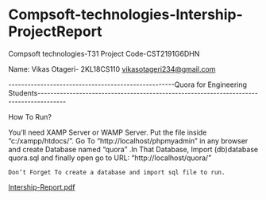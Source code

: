 # Compsoft-technologies-Intership-ProjectReport
Compsoft technologies-T31
Project Code-CST2191G6DHN 

Name: Vikas Otageri- 2KL18CS110
vikasotageri234@gmail.com

----------------------------------------------------Quora for Engineering Students---------------------------------------------------------------------------------------                                                                                           

How To Run?

You’ll need XAMP Server or WAMP Server. Put the file inside “c:/xampp/htdocs/”. Go To “http://localhost/phpmyadmin” in any browser and create Database named “quora” .In That Database, Import (db)database quora.sql and finally open go to URL: “http://localhost/quora/”
    
    Don’t Forget To create a database and import sql file to run.
    
    
    

[Intership-Report.pdf](https://github.com/vikas2340/Compsoft-technologies-Intership-ProjectReport/files/8523283/Intership-Report.pdf)
